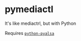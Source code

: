 # pymediactl
It's like mediactrl, but with Python

Requires [`python-pyalsa`](https://github.com/larsimmisch/pyalsaaudio)

